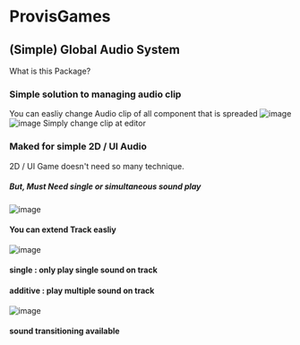 # ProvisGames

## (Simple) Global Audio System

What is this Package?

### Simple solution to managing audio clip  
You can easliy change Audio clip of all component that is spreaded
![image](https://user-images.githubusercontent.com/14087406/77553904-bec8d900-6ef8-11ea-890c-375e17e1fa61.png)
![image](https://user-images.githubusercontent.com/14087406/77553852-ace73600-6ef8-11ea-808e-342f0b868a88.png)
Simply change clip at editor


### Maked for simple 2D / UI Audio
2D / UI Game doesn't need so many technique.
##### But, Must Need single or simultaneous sound play

![image](https://user-images.githubusercontent.com/14087406/77554504-81b11680-6ef9-11ea-9162-d43d94725f8c.png)  
#### You can extend Track easliy  

![image](https://user-images.githubusercontent.com/14087406/77554531-8a095180-6ef9-11ea-8cb7-e53a57f9bd12.png)  
#### single : only play single sound on track  
#### additive : play multiple sound on track  

![image](https://user-images.githubusercontent.com/14087406/77554548-9097c900-6ef9-11ea-9fc5-8e0247dd4b53.png)  
#### sound transitioning available


